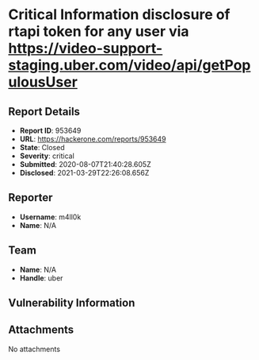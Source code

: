 # Critical Information disclosure of rtapi token for any user via https://video-support-staging.uber.com/video/api/getPopulousUser

## Report Details
- **Report ID**: 953649
- **URL**: https://hackerone.com/reports/953649
- **State**: Closed
- **Severity**: critical
- **Submitted**: 2020-08-07T21:40:28.605Z
- **Disclosed**: 2021-03-29T22:26:08.656Z

## Reporter
- **Username**: m4ll0k
- **Name**: N/A

## Team
- **Name**: N/A
- **Handle**: uber

## Vulnerability Information


## Attachments
No attachments
